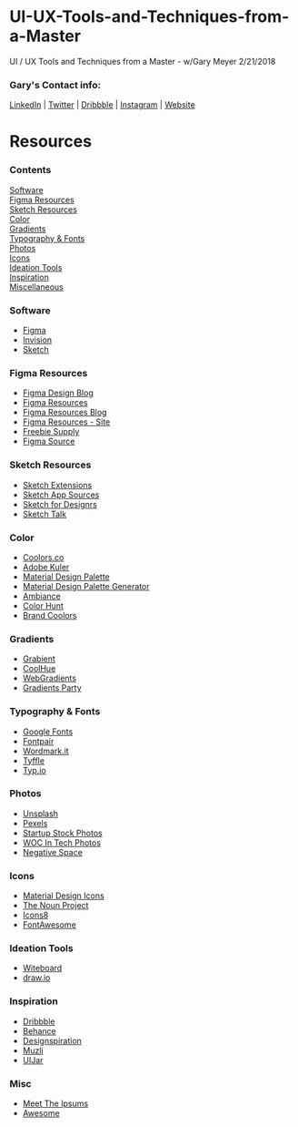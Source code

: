 # UI-UX-Tools-and-Techniques-from-a-Master
UI / UX Tools and Techniques from a Master - w/Gary Meyer 2/21/2018

### Gary's Contact info:
[LinkedIn](https://www.linkedin.com/in/gcmeyer/) | [Twitter](https://twitter.com/g_c_meyer) | [Dribbble](https://dribbble.com/gcmeyer) | [Instagram](https://www.instagram.com/g_c_meyer/) | [Website](http://garydo.es)

# Resources

### Contents

[Software](#software)<br/>
[Figma Resources](#figma-resources)<br/>
[Sketch Resources](#sketch-resources)<br/>
[Color](#color)<br/>
[Gradients](#gradients)<br/>
[Typography & Fonts](#typography-&-fonts)<br/>
[Photos](#photos)<br/>
[Icons](#icons)<br/>
[Ideation Tools](#ideation-tools)<br/>
[Inspiration](#inspiration)<br/>
[Miscellaneous](#misc)<br/>

### Software
- [Figma](figma.com)
- [Invision](https://www.invisionapp.com/)
- [Sketch](https://www.sketchapp.com/)

### Figma Resources
- [Figma Design Blog](https://blog.figma.com/)
- [Figma Resources](https://www.figma.com/resources)
- [Figma Resources Blog](https://medium.com/figma-resources)
- [Figma Resources - Site](https://www.figmaresources.com/)
- [Freebie Supply](https://freebiesupply.com/free-figma/)
- [Figma Source](https://figmasource.com/)

### Sketch Resources
- [Sketch Extensions](https://sketchapp.com/extensions/)
- [Sketch App Sources](https://www.sketchappsources.com/)
- [Sketch for Designrs](https://sketch.fordesignrs.com/)
- [Sketch Talk](https://sketchtalk.io/discussions)

### Color
- [Coolors.co](https://coolors.co/)
- [Adobe Kuler](https://kuler.adobe.com/create/color-wheel/)
- [Material Design Palette](https://www.materialui.co/colors)
- [Material Design Palette Generator](http://www.materialpalette.com/)
- [Ambiance](http://ambiance.somethingjustlikethis.com/)
- [Color Hunt](http://colorhunt.co/)
- [Brand Coolors](https://brandcolors.net/)

### Gradients
- [Grabient](https://www.grabient.com/)
- [CoolHue](https://webkul.github.io/coolhue/)
- [WebGradients](https://webgradients.com/)
- [Gradients Party](https://gradients.party/)

### Typography & Fonts
- [Google Fonts](https://fonts.google.com/)
- [Fontpair](http://fontpair.co/)
- [Wordmark.it](http://wordmark.it/)
- [Tyffle](https://tyffle.ml/)
- [Typ.io](http://typ.io/)

### Photos
- [Unsplash](unsplash.com)
- [Pexels](https://www.pexels.com/)
- [Startup Stock Photos](http://startupstockphotos.com/)
- [WOC In Tech Photos](https://www.wocintechchat.com/blog/wocintechphotos)
- [Negative Space](https://negativespace.co/)

### Icons
- [Material Design Icons](https://materialdesignicons.com/)
- [The Noun Project](https://thenounproject.com/)
- [Icons8](https://icons8.com/)
- [FontAwesome](https://fontawesome.com/)

### Ideation Tools
- [Witeboard](https://witeboard.com/)
- [draw.io](https://www.draw.io/)

### Inspiration
- [Dribbble](https://dribbble.com/)
- [Behance](https://www.behance.net/)
- [Designspiration](https://www.designspiration.net/)
- [Muzli](https://muz.li/)
- [UIJar](https://uijar.com/)

### Misc
- [Meet The Ipsums](http://meettheipsums.com/)
- [Awesome](https://github.com/sindresorhus/awesome)
